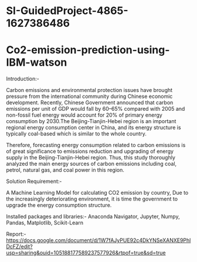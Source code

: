 # SI-GuidedProject-4865-1627386486

# Co2-emission-prediction-using-IBM-watson
Introduction:-

Carbon emissions and environmental protection issues have brought pressure from the international community during Chinese economic development. Recently, Chinese Government announced that carbon emissions per unit of GDP would fall by 60–65% compared with 2005 and non-fossil fuel energy would account for 20% of primary energy consumption by 2030.The Beijing-Tianjin-Hebei region is an important regional energy consumption center in China, and its energy structure is typically coal-based which is similar to the whole country.

Therefore, forecasting energy consumption related to carbon emissions is of great significance to emissions reduction and upgrading of energy supply in the Beijing-Tianjin-Hebei region. Thus, this study thoroughly analyzed the main energy sources of carbon emissions including coal, petrol, natural gas, and coal power in this region.

Solution Requirement:-

A Machine Learning Model for calculating CO2 emission by country, Due to the increasingly deteriorating environment, it is time the government to upgrade the energy consumption structure.

Installed packages and libraries:- Anaconda Navigator, Jupyter, Numpy, Pandas, Matplotlib, Scikit-Learn

Report:- https://docs.google.com/document/d/1W7fAJyPUE92c4DkYNSeXANXE9PhlDcFZ/edit?usp=sharing&ouid=105188177589237577926&rtpof=true&sd=true
